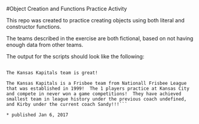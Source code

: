 #Object Creation and Functions Practice Activity

This repo was created to practice creating objects  using both literal and constructor functions.

The teams described in the exercise are both fictional, based on not having enough data from other teams.

The output for the scripts should look like the following:

```The Minneapolis Marauders is a Joggling team from Minneapolis that was established in 2000.  The 500 players practice at Lake Nokomis Park and compete in US Joggling competitions.  They have achieved third place in Division in 2003 under the previous coach Nick Fury, and second place Overall in 2007 under the current coach Peggy Carter.

The Kansas Kapitals team is great!

The Kansas Kapitals is a Frisbee team from Nationall Frisbee League that was established in 1999!  The 1 players practice at Kansas City and compete in never won a game competitions!  They have achieved smallest team in league history under the previous coach undefined, and Kirby under the current coach Sandy!!!```

* published Jan 6, 2017